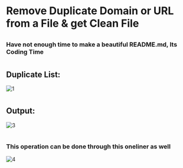 ##
# Remove Duplicate Domain or URL from a File & get Clean File
##

### Have not enough time to make a beautiful README.md, Its Coding Time
#
#
## Duplicate List:
![1](https://user-images.githubusercontent.com/76903323/111072943-05ad3700-849a-11eb-9d49-b54ca95b5437.png)
###
#
## Output:
![3](https://user-images.githubusercontent.com/76903323/111072960-0d6cdb80-849a-11eb-89aa-fcabe5b4c2f9.png)
#
#
#
### This operation can be done through this oneliner as well
![4](https://user-images.githubusercontent.com/76903323/111072964-178eda00-849a-11eb-8473-02cdfc23ea39.png)
